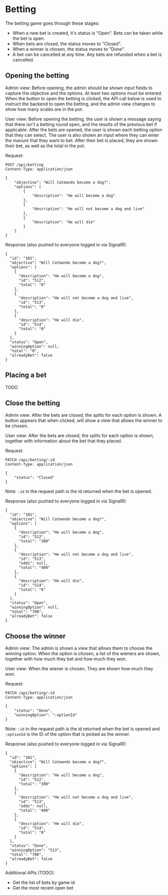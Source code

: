 # Betting

The betting game goes through these stages:

- When a new bet is created, it's status is "Open". Bets can be taken while the bet is open.
- When bets are closed, the status moves to "Closed".
- When a winner is chosen, the status moves to "Done".
- A bet can be cancelled at any time. Any bets are refunded when a bet is cancelled.

## Opening the betting

Admin view: Before opening, the admin should be shown input fields to capture the objective and the options. At least two options must be entered. When the button to open the betting is clicked, the API call below is used to instruct the backend to open the betting, and the admin view changes to show how many scales are in the pot.

User view: Before opening the betting, the user is shown a message saying that there isn't a betting round open, and the results of the previous bet if applicable. After the bets are opened, the user is shown each betting option that they can select. The user is also shown an input where they can enter the maount that they want to bet. After their bet is placed, they are shown their bet, as well as the total in the pot.

Request:

```
POST /api/betting
Content-Type: application/json

{
    "objective": "Will Catmando become a dog?",
    "options": [
        {
            "description": "He will become a dog"
        },
        {
            "description": "He will not become a dog and live"
        },
        {
            "description": "He will die"
        }
    ]
}
```

Response (also pushed to everyone logged in via SignalR):

```
{
  "id": "101",
  "objective": "Will Catmando become a dog?",
  "options": [
    {
      "description": "He will become a dog",
      "id": "512",
      "total": "0"
    },
    {
      "description": "He will not become a dog and live",
      "id": "513",
      "total": "0"
    },
    {
      "description": "He will die",
      "id": "514",
      "total": "0"
    }
  ],
  "status": "Open",
  "winningOption": null,
  "total": "0",
  "alreadyBet": false
}
```

## Placing a bet

TODO

## Close the betting

Admin view: After the bets are closed, the splits for each option is shown. A button appears that when clicked, will show a view that allows the winner to be chosen.

User view: After the bets are closed, the splits for each option is shown, together with information about the bet that they placed.

Request:

```
PATCH /api/betting/:id
Content-Type: application/json

{
    "status": "Closed"
}
```

Note: `:id` in the request path is the id returned when the bet is opened.

Response (also pushed to everyone logged in via SignalR):

```
{
  "id": "101",
  "objective": "Will Catmando become a dog?",
  "options": [
    {
      "description": "He will become a dog",
      "id": "512",
      "total": "300"
    },
    {
      "description": "He will not become a dog and live",
      "id": "513",
      "odds": null,
      "total": "400"
    },
    {
      "description": "He will die",
      "id": "514",
      "total": "0"
    }
  ],
  "status": "Open",
  "winningOption": null,
  "total": "700",
  "alreadyBet": false
}
```

## Choose the winner

Admin view: The admin is shown a view that allows them to choose the winning option. When the option is chosen, a list of the wieners are shown, together with how much they bet and how much they won.

User view: When the wiener is chosen, They are shown how much they won.

Request:

```
PATCH /api/betting/:id
Content-Type: application/json

{
    "status": "Done",
    "winningOption": ":optionId"
}
```

Note: `:id` in the request path is the id returned when the bet is opened and `:optionId` is the ID of the option that is picked as the winner.

Response (also pushed to everyone logged in via SignalR):

```
{
  "id": "101",
  "objective": "Will Catmando become a dog?",
  "options": [
    {
      "description": "He will become a dog",
      "id": "512",
      "total": "300"
    },
    {
      "description": "He will not become a dog and live",
      "id": "513",
      "odds": null,
      "total": "400"
    },
    {
      "description": "He will die",
      "id": "514",
      "total": "0"
    }
  ],
  "status": "Done",
  "winningOption": "513",
  "total": "700",
  "alreadyBet": false
}
```

Additional APIs (TODO):

- Get the list of bets by game id
- Get the most recent open bet
